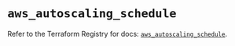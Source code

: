 # `aws_autoscaling_schedule`

Refer to the Terraform Registry for docs: [`aws_autoscaling_schedule`](https://registry.terraform.io/providers/hashicorp/aws/5.76.0/docs/resources/autoscaling_schedule).
